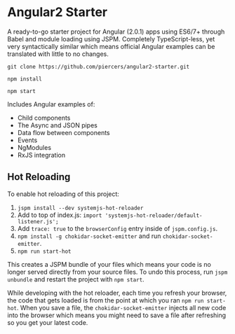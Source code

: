 # Angular2 Starter
A ready-to-go starter project for Angular (2.0.1) apps using ES6/7+ through Babel and module loading using JSPM. Completely TypeScript-less, yet very syntactically similar which means official Angular examples can be translated with little to no changes.

`git clone https://github.com/piercers/angular2-starter.git`

`npm install`

`npm start`

Includes Angular examples of:
- Child components
- The Async and JSON pipes
- Data flow between components
- Events
- NgModules
- RxJS integration

## Hot Reloading
To enable hot reloading of this project:

1. `jspm install --dev systemjs-hot-reloader`
2. Add to top of index.js: `import 'systemjs-hot-reloader/default-listener.js';`
3. Add `trace: true` to the `browserConfig` entry inside of `jspm.config.js`.
4. `npm install -g chokidar-socket-emitter` and run `chokidar-socket-emitter`.
5. `npm run start-hot`

This creates a JSPM bundle of your files which means your code is no longer served directly from your source files. To undo this process, run `jspm unbundle` and restart the project with `npm start`.

While developing with the hot reloader, each time you refresh your browser, the code that gets loaded is from the point at which you ran `npm run start-hot`. When you save a file, the `chokidar-socket-emitter` injects all new code into the browser which means you might need to save a file after refreshing so you get your latest code.
